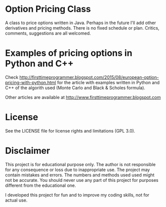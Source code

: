 # Option Pricing Class
A class to price options written in Java. 
Perhaps in the future I'll add other derivatives and pricing methods. There is no fixed schedule or plan.
Critics, comments, suggestions are all welcomed.

# Examples of pricing options in Python and C++
Check http://firsttimeprogrammer.blogspot.com/2015/08/european-option-pricing-with-python.html for the article with examples written in Python and C++ of the algorith used (Monte Carlo and Black & Scholes formula).

Other articles are available at http://www.firsttimeprogrammer.blogspot.com

# License
See the LICENSE file for license rights and limitations (GPL 3.0).

# Disclaimer
This project is for educational purpose only. The author is not responsible for any consequence or loss due to inappropriate use. The project  may contain mistakes and errors. The numbers and methods used used might not be accurate. You should never use any part of this project for purposes different from the educational one. 

I developed this project for fun and to improve my coding skills, not for actual use.
